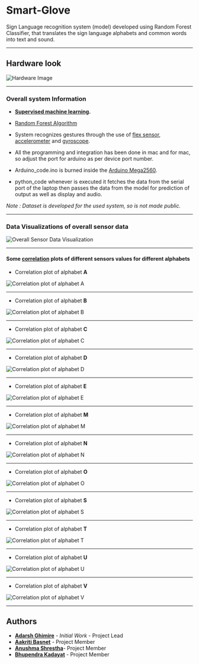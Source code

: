 # Smart-Glove
Sign Language recognition system (model) developed using Random Forest Classifier, that translates the sign language alphabets and common words into text and sound.
________________________________
## Hardware look
![Hardware Image](images/hardware_image.jpg)
________________________________
### Overall system Information
* __[Supervised machine learning](https://en.wikipedia.org/wiki/Supervised_learning).__

* [Random Forest Algorithm](https://en.wikipedia.org/wiki/Random_forest)

* System recognizes gestures through the use of [flex sensor](https://en.wikipedia.org/wiki/Flex_sensor),
 [accelerometer](https://www.sciencedirect.com/topics/engineering/accelerometer-sensor) 
 and [gyroscope](https://www.elprocus.com/gyroscope-sensor/).

* All the programming and integration has been done in mac and for mac, so  adjust the port for arduino as per device port number.

* Arduino_code.ino is burned inside the [Arduino Mega2560](https://www.arduino.cc/en/Guide/ArduinoMega2560).

* python_code whenever is executed it fetches the data from the serial port of the laptop then passes the data from the model for prediction of output as well as display and audio.


_Note : Dataset is developed for the used system, so is not made public._
____________________________________
### Data Visualizations of overall sensor data
![Overall Sensor Data Visualization](images/data_visualization.png)
____________________________________
#### Some [correlation](https://www.surveysystem.com/correlation.htm) plots of different sensors values for different alphabets
* Correlation plot of alphabet __A__

![Correlation plot of alphabet __A__](correlation_images/correlation_plot_alphabet_a.png)
_______________________________________
* Correlation plot of alphabet __B__ 

![Correlation plot of alphabet __B__](correlation_images/correlation_plot_alphabet_b.png)
_______________________________________
* Correlation plot of alphabet __C__ 

![Correlation plot of alphabet __C__](correlation_images/correlation_plot_alphabet_c.png)
_______________________________________
* Correlation plot of alphabet __D__

![Correlation plot of alphabet __D__](correlation_images/correlation_plot_alphabet_d.png)
_______________________________________
* Correlation plot of alphabet __E__

![Correlation plot of alphabet __E__](correlation_images/correlation_plot_alphabet_e.png)
_______________________________________
* Correlation plot of alphabet __M__ 

![Correlation plot of alphabet __M__](correlation_images/correlation_plot_alphabet_m.png)
_______________________________________
* Correlation plot of alphabet __N__ 

![Correlation plot of alphabet __N__](correlation_images/correlation_plot_alphabet_n.png)
_______________________________________
* Correlation plot of alphabet __O__ 

![Correlation plot of alphabet __O__](correlation_images/correlation_plot_alphabet_o.png)
_______________________________________
* Correlation plot of alphabet __S__

![Correlation plot of alphabet __S__](correlation_images/correlation_plot_alphabet_s.png)
_______________________________________
* Correlation plot of alphabet __T__

![Correlation plot of alphabet __T__](correlation_images/correlation_plot_alphabet_t.png)
_______________________________________
* Correlation plot of alphabet __U__

![Correlation plot of alphabet __U__](correlation_images/correlation_plot_alphabet_u.png)
_______________________________________
* Correlation plot of alphabet __V__

![Correlation plot of alphabet __V__](correlation_images/correlation_plot_alphabet_v.png)

_______________________________________

## Authors
* __[Adarsh Ghimire](ghimireadarsh.github.io)__ - _Initial Work_ - Project Lead
* __[Aakriti Basnet]((https://www.linkedin.com/in/aakritibasnet/))__ - Project Member 
* __[Anushma Shrestha](https://np.linkedin.com/in/anushma-shrestha-862449125)__- Project Member
* __[Bhupendra Kadayat](https://www.linkedin.com/in/bhupendra-kadayat-48b6b3178/)__ - Project Member
